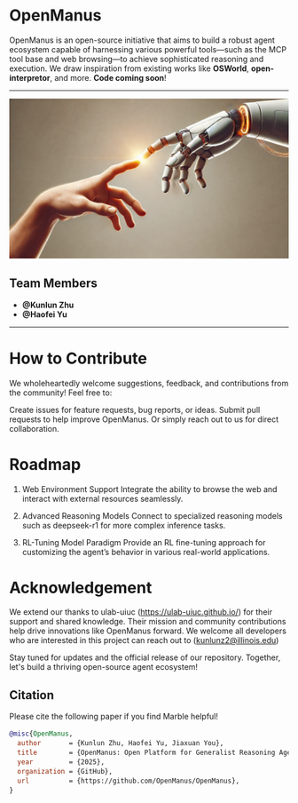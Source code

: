 # OpenManus

OpenManus is an open-source initiative that aims to build a robust agent ecosystem capable of harnessing various powerful tools—such as the MCP tool base and web browsing—to achieve sophisticated reasoning and execution. We draw inspiration from existing works like **OSWorld**, **open-interpretor**, and more. **Code coming soon**!

---

<div style="display: flex; justify-content: center;">
  <div style="width: 100; transform: scale(1.0);">
    <img src="assets/manus.jpg" style="width: 100%;" alt="marble">
  </div>
</div>



## Team Members
- **@Kunlun Zhu**
- **@Haofei Yu**

---

# How to Contribute
We wholeheartedly welcome suggestions, feedback, and contributions from the community! Feel free to:

Create issues for feature requests, bug reports, or ideas.
Submit pull requests to help improve OpenManus.
Or simply reach out to us for direct collaboration.

# Roadmap
1. Web Environment Support
Integrate the ability to browse the web and interact with external resources seamlessly.

2. Advanced Reasoning Models
Connect to specialized reasoning models such as deepseek-r1 for more complex inference tasks.

3. RL-Tuning Model Paradigm
Provide an RL fine-tuning approach for customizing the agent’s behavior in various real-world applications.

# Acknowledgement
We extend our thanks to ulab-uiuc (https://ulab-uiuc.github.io/) for their support and shared knowledge. Their mission and community contributions help drive innovations like OpenManus forward.
We welcome all developers who are interested in this project can reach out to (kunlunz2@illinois.edu)

Stay tuned for updates and the official release of our repository. Together, let's build a thriving open-source agent ecosystem!

## Citation
Please cite the following paper if you find Marble helpful!
```bibtex
@misc{OpenManus,
  author       = {Kunlun Zhu, Haofei Yu, Jiaxuan You},
  title        = {OpenManus: Open Platform for Generalist Reasoning Agents},
  year         = {2025},
  organization = {GitHub},
  url          = {https://github.com/OpenManus/OpenManus},
}
```